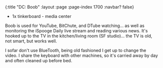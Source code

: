 {:title "DC: Boob"
 :layout :page
 :page-index 1700
 :navbar? false}
 
* 1x tinkerboard - media center

Boob is used for YouTube, BitChute, and DTube watching... as well as monitoring 
the iSpooge Daily live stream and reading various news. It's hooked up to the TV
in the kitchen/living room (SF studio)... the TV is old, not smart, but works well.

I sofar don't use BlueTooth, being old fashioned I get up to change the video. I
share the keyboard with other machines, so it's carried away by day and often 
cleaned up before bed.